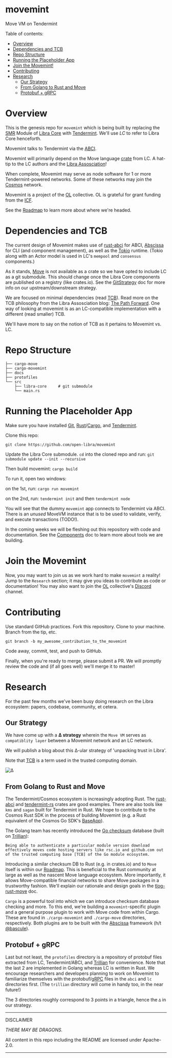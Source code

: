 # movemint
Move VM on Tendermint

Table of contents:
- [Overview](#Overview)
- [Dependencies and TCB](#Dependencies-and-TCB)
- [Repo Structure](#Repo-Structure)
- [Running the Placeholder App](#Running-the-Placeholder-App)
- [Join the Movemint!](#Join-the-Movemint)
- [Contributing](#Contributing)
- [Research](#Research)
    - [Our Strategy](#Our-Strategy)
    - [From Golang to Rust and Move](#From-Golang-to-Rust-and-Move)
    - [Protobuf + gRPC](#Protobuf-+-gRPC)

# Overview

This is the genesis repo for `movemint` which is being built by replacing the [SMR] Module of [Libra Core] with [Tendermint]. We'll use *LC* to refer to Libra Core henceforth.

Movemint talks to Tendermint via the [ABCI].

Movemint will primarily depend on the Move language [crate] from LC. A hat-tip to the LC authors and the [Libra Assosciation]!

When complete, Movemint may serve as node software for 1 or more Tendermint-powered networks. Some of these networks may join the [Cosmos] network.

Movemint is a project of the [OL] collective. OL is grateful for grant funding from the [ICF].

See the [Roadmap] to learn more about where we're headed.

# Dependencies and TCB

The current design of Movemint makes use of [rust-abci] for ABCI, [Abscissa] for CLI (and component management), as well as the [Tokio] runtime. (Tokio along with an Actor model is used in LC's `mempool` and `consensus` components.)

As it stands, [Move] is not available as a crate so we have opted to include LC as a git submodule. This should change once the Libra Core components are published on a registry (like crates.io). See the [GitStrategy] doc for more info on our upstream/downstream strategy.

We are focused on minimal dependencies (read [TCB]). Read more on the TCB philosophy from the Libra Assosciation blog: [The Path Forward]. One way of looking at movemint is as an LC-compatible implementation with a different (read smaller) TCB.

We'll have more to say on the notion of TCB as it pertains to Movemint vs. LC.

# Repo Structure

```
├── cargo-move
├── cargo-movemint
├── docs
├── protofiles
└── src
    ├── libra-core     # git submodule
    └── main.rs
```

# Running the Placeholder App

Make sure you have installed [Git], [Rust]/[Cargo], and [Tendermint].

Clone this repo:

`git clone https://github.com/open-libra/movemint`

Update the Libra Core submodule. `cd` into the cloned repo and run: `git submodule update --init --recursive`

Then build movemint: `cargo build`

To run it, open two windows:

on the 1st, run: `cargo run movemint`

on the 2nd, run: `tendermint init` and then `tendermint node`

You will see that the dummy `movemint` app connects to Tendermint via ABCI. There is an *unused* MoveVM instance that is to be used to validate, verify, and execute transactions (TODO!).

In the coming weeks we will be fleshing out this repository with code and documentation. See the [Components] doc to learn more about tools we are building.

# Join the Movemint

Now, you may want to join us as we work hard to make `movemint` a reality! Jump to the `Research` section; it may give you ideas to contribute as code or documentation! You may also want to join the [OL] collective's [Discord] channel.

# Contributing

Use standard GitHub practices. Fork this repository. Clone to your machine. Branch from the tip, etc.

`git branch -b my_awesome_contribution_to_the_movemint`

Code away, commit, test, and push to GitHub.

Finally, when you're ready to merge, please submit a PR. We will promptly review the code and (if all goes well) we'll merge it to master!

# Research

For the past few months we've been busy doing research on the Libra ecosystem: papers, codebase, community, et cetera.

## Our Strategy

We have come up with a **∆ strategy** wherein the `Move VM` serves as `compatiblity layer` between a Movemint network and an LC network.

We will publish a blog about this ∆-ular strategy of 'unpacking trust in Libra'.

Note that [TCB] is a term used in the trusted computing domain.

![∆](docs/L_OL_∆.png)

## From Golang to Rust and Move

The Tendermint/Cosmos ecosystem is increasingly adopting Rust. The [rust-abci] and [tendermint-rs] crates are good examples. There are also tools like `kms` and `sagan` built for Tendermint in Rust. We hope to contribute to the Cosmos Rust SDK in the process of building Movemint (e.g. a Rust equivalent of the Cosmos Go SDK's [BaseApp]).

The Golang team has recently introduced the [Go checksum] database (built on [Trillian]):

    Being able to authenticate a particular module version download effectively moves code hosting servers like rsc.io and github.com out of the trusted computing base [TCB] of the Go module ecosystem.

Introducing a similar checksum DB to Rust (e.g. in crates.io) and to `Move` itself is within our [Roadmap]. This is beneficial to the Rust community at large as well as the nascent Move language ecosystem. More importantly, it allows Move-compatible financial networks to share Move packages in a trustworthy fashion. We'll explain our rationale and design goals in the [tlog-rust-move] doc.

`Cargo` is a powerful tool into which we can introduce checksum database checking and more. To this end, we're building a `movemint`-specific plugin and a general purpose plugin to work with Move code from within Cargo. These are found in `./cargo-movemint` and `./cargo-move` directories, respectively. Both plugins are to be built with the [Abscissa] framework (h/t [@bascule](https://twitter.com/bascule)).

## Protobuf + gRPC

Last but not least, the `protofiles` directory is a repository of protobuf files extracted from LC, Tendermint/ABCI, and [Trillian] for convenience. Note that the last 2 are implemented in Golang whereas LC is written in Rust. We encourage researchers and developers planning to work on Movemint to familiarize themselves with the protobuf/[gRPC] files in the `abci` and `lc` directories first. (The `trillian` directory will come in handy too, in the near future!)

The 3 directories roughly correspond to 3 points in a triangle, hence the `∆` in our strategy.

-----

DISCLAIMER

_THERE MAY BE DRAGONS._

All content in this repo including the README are licensed under Apache-2.0.

-----

[crate]: https://developers.libra.org/docs/crates/vm
[crates.io]: https://crates.io
[Libra Core]: https://github.com/libra/libra
[The Path Forward]: https://developers.libra.org/blog/2019/06/18/the-path-forward
[Libra Assosciation]: https://libra.org

[OL]: https://openlibra.io
[Discord]: https://discord.gg/wXHHxD

[SMR]: https://en.wikipedia.org/wiki/State_machine_replication
[Move]: https://developers.libra.org/docs/move-paper

[Tendermint]: https://tendermint.com
[tendermint-rs]: https://crates.io/crates/tendermint
[ABCI]: https://tendermint.com/docs/spec/abci/
[rust-abci]: https://crates.io/crates/abci
[Cosmos]: https://cosmos.network
[BaseApp]: https://github.com/cosmos/cosmos-sdk/tree/master/baseapp
[ICF]: https://interchain.io

[TCB]: https://en.wikipedia.org/wiki/Trusted_computing_base

[Abscissa]: https://iqlusion.blog/introducing-abscissa-rust-application-framework
[Tokio]: https://tokio.rs/
[gRPC]: https://grpc.io

[Trillian]: https://github.com/google/trillian
[Go checksum]: https://go.googlesource.com/proposal/+/master/design/25530-sumdb.md
[Trillian Rust API]: https://twitter.com/BenLaurie/status/1167335026507337730

[tlog-rust-move]: docs/tlog-rust-move.md
[Components]: docs/Components.md
[GitStrategy]: docs/GitStrategy.md
[Roadmap]: docs/Roadmap.md

[Git]: https://git-scm.com/book/en/v2/Getting-Started-Installing-Git
[Rust]: https://rust-lang.org
[Cargo]: https://doc.rust-lang.org/cargo/getting-started/installation.html